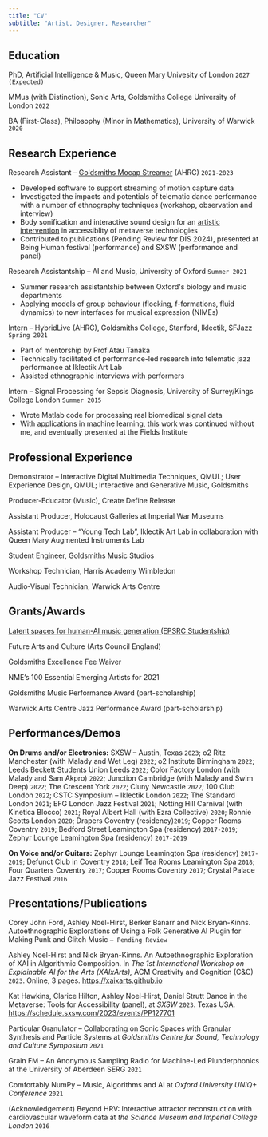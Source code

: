 ```yaml
---
title: "CV"
subtitle: "Artist, Designer, Researcher"
---
```


<!-- ## Ashley Noel-Hirst -->
<!-- Artist, Designer, and PhD Researcher in Artificial Intelligence and Music - [noelhirst.net](https://www.noelhirst.net)  -->

## Education

PhD, Artificial Intelligence & Music, Queen Mary Univesity of London `2027 (Expected)`

MMus (with Distinction), Sonic Arts, Goldsmiths College University of London `2022`

BA (First-Class), Philosophy (Minor in Mathematics), University of Warwick
`2020`

## Research Experience

Research Assistant – [Goldsmiths Mocap Streamer](https://www.mocapstreamer.live/) (AHRC)  `2021-2023`
- Developed software to support streaming of motion capture data
- Investigated the impacts and potentials of telematic dance performance with a number of ethnography techniques (workshop, observation and interview)
- Body sonification and interactive sound design for an [artistic intervention](https://www.mocapstreamer.live/figural-bodies) in accessiblity of metaverse technologies 
- Contributed to publications (Pending Review for DIS 2024), presented at Being Human festival (performance) and SXSW (performance and panel)

Research Assistantship – AI and Music, University of Oxford `Summer 2021`
- Summer research assistantship between Oxford's biology and music departments
- Applying models of group behaviour (flocking, f-formations, fluid dynamics) to new interfaces for musical expression (NIMEs)

Intern – HybridLive (AHRC), Goldsmiths College, Stanford, Iklectik, SFJazz `Spring 2021`
- Part of mentorship by Prof Atau Tanaka
- Technically facilitated of performance-led research into telematic jazz performance at Iklectik Art Lab
- Assisted ethnographic interviews with performers

Intern – Signal Processing for Sepsis Diagnosis, University of Surrey/Kings College London  `Summer 2015` 

- Wrote Matlab code for processing real biomedical signal data
- With applications in machine learning, this work was continued without me, and eventually presented at the Fields Institute


## Professional Experience

Demonstrator – Interactive Digital Multimedia Techniques, QMUL; User Experience Design, QMUL; Interactive and Generative Music, Goldsmiths

Producer-Educator (Music), Create Define Release

Assistant Producer,  Holocaust Galleries at Imperial War Museums

Assistant Producer – “Young Tech Lab”, Iklectik Art Lab in collaboration with Queen Mary Augmented Instruments Lab 

Student Engineer, Goldsmiths Music Studios

Workshop Technician, Harris Academy Wimbledon

Audio-Visual Technician, Warwick Arts Centre



## Grants/Awards

[Latent spaces for human-AI music generation (EPSRC Studentship)](https://app.dimensions.ai/details/grant/grant.13248359)

Future Arts and Culture (Arts Council England)

Goldsmiths Excellence Fee Waiver

NME’s 100 Essential Emerging Artists for 2021

Goldsmiths Music Performance Award (part-scholarship)

Warwick Arts Centre Jazz Performance Award (part-scholarship)

## Performances/Demos

**On Drums and/or Electronics:** SXSW – Austin, Texas `2023`; o2 Ritz Manchester (with Malady and Wet Leg) `2022`; o2 Institute Birmingham `2022`; Leeds Beckett Students Union Leeds `2022`; Color Factory London (with Malady and Sam Akpro) `2022`; Junction Cambridge (with Malady and Swim Deep) `2022`; The Crescent York `2022`; Cluny Newcastle `2022`; 100 Club London `2022`; CSTC Symposium – Iklectik London `2022`; The Standard London `2021`; EFG London Jazz Festival `2021`; Notting Hill Carnival (with Kinetica Blocco) `2021`; Royal Albert Hall (with Ezra Collective) `2020`; Ronnie Scotts London `2020`; Drapers Coventry (residency)`2019`; Copper Rooms Coventry `2019`; Bedford Street Leamington Spa (residency) `2017-2019`; Zephyr Lounge Leamington Spa (residency) `2017-2019`

**On Voice and/or Guitars:** Zephyr Lounge Leamington Spa (residency) `2017-2019`; Defunct Club in Coventry `2018`; Leif Tea Rooms Leamington Spa `2018`; Four Quarters Coventry `2017`; Copper Rooms Coventry `2017`; Crystal Palace Jazz Festival `2016`


<!-- ## Technical Skills -->

## Presentations/Publications

Corey John Ford, Ashley Noel-Hirst, Berker Banarr and Nick Bryan-Kinns. Autoethnographic Explorations of Using a Folk Generative AI Plugin for Making Punk and Glitch Music `– Pending Review`

Ashley Noel-Hirst and Nick Bryan-Kinns. An Autoethnographic Exploration of XAI in Algorithmic Composition. In *The 1st International Workshop on Explainable AI for the Arts (XAIxArts),* ACM Creativity and Cognition (C&C) `2023`. Online, 3 pages. https://xaixarts.github.io

Kat Hawkins, Clarice Hilton, Ashley Noel-Hirst, Daniel Strutt Dance in the Metaverse: Tools for Accessibility (panel), at *SXSW* `2023`. Texas USA. https://schedule.sxsw.com/2023/events/PP127701

Particular Granulator – Collaborating on Sonic Spaces with Granular Synthesis and Particle Systems at *Goldsmiths Centre for Sound, Technology and Culture Symposium* `2021`

Grain FM – An Anonymous Sampling Radio for Machine-Led Plunderphonics at the University of Aberdeen SERG `2021`

Comfortably NumPy – Music, Algorithms and AI at *Oxford University UNIQ+ Conference* `2021`

(Acknowledgement) Beyond HRV: Interactive attractor reconstruction with cardiovascular waveform data at *the Science Museum and Imperial College London* `2016`


